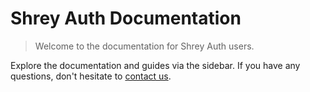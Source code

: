# Shrey Auth Documentation

> Welcome to the documentation for Shrey Auth users.

Explore the documentation and guides via the sidebar. If you have any questions,
don't hesitate to [contact us](https://shreyauth.com/contact).
